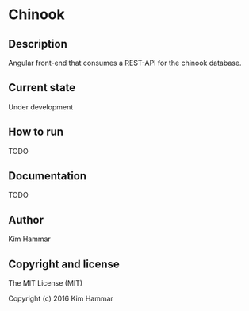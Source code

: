 # Chinook 

## Description

Angular front-end that consumes a REST-API for the chinook database.

## Current state

Under development

## How to run

TODO

## Documentation

TODO

## Author

Kim Hammar

## Copyright and license

The MIT License (MIT)

Copyright (c) 2016 Kim Hammar